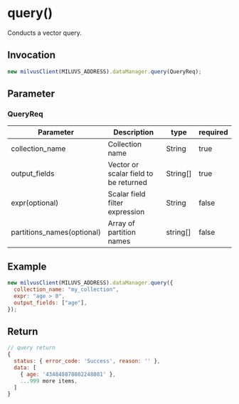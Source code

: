 # query()

Conducts a vector query.

## Invocation

```javascript
new milvusClient(MILUVS_ADDRESS).dataManager.query(QueryReq);
```

## Parameter

### QueryReq

| Parameter                  | Description                           | type     | required |
| -------------------------- | ------------------------------------- | -------- | -------- |
| collection_name            | Collection name                       | String   | true     |
| output_fields              | Vector or scalar field to be returned | String[] | true     |
| expr(optional)             | Scalar field filter expression        | String   | false    |
| partitions_names(optional) | Array of partition names              | string[] | false    |

## Example

```javascript
new milvusClient(MILUVS_ADDRESS).dataManager.query({
  collection_name: "my_collection",
  expr: "age > 0",
  output_fields: ["age"],
});
```

## Return

```javascript
// query return
{
  status: { error_code: 'Success', reason: '' },
  data: [
    { age: '434848878802248081' },
    ...999 more items,
  ]
}
```
